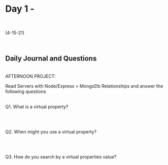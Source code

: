 # Day 1 - 
<br>
  
 (4-15-21)

<br>

## Daily Journal and Questions
<br>
AFTERNOON PROJECT: 
<br>


Read Servers with Node/Express > MongoDb Relationships and answer the following questions
<br>
<br>

Q1. What is a virtual property?
<br>

<br>
<br>

Q2. When might you use a virtual property?
<br>

<br>
<br>

Q3. How do you search by a virtual properties value?
<br>
 
<br>
